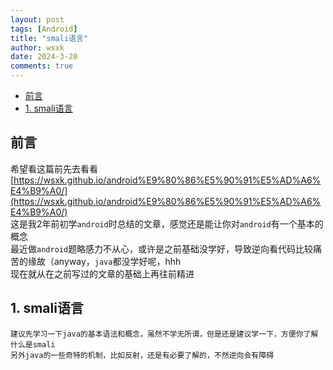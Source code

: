 ```yaml
---
layout: post
tags: [Android]
title: "smali语言"
author: wsxk
date: 2024-3-20
comments: true
---
```


- [前言](#前言)
- [1. smali语言](#1-smali语言)


## 前言<br>
希望看这篇前先去看看[https://wsxk.github.io/android%E9%80%86%E5%90%91%E5%AD%A6%E4%B9%A0/](https://wsxk.github.io/android%E9%80%86%E5%90%91%E5%AD%A6%E4%B9%A0/)<br>
这是我2年前初学`android`时总结的文章，感觉还是能让你对`android`有一个基本的概念<br>
最近做`android`题略感力不从心，或许是之前基础没学好，导致逆向看代码比较痛苦的缘故（anyway，`java`都没学好呢，hhh<br>
现在就从在之前写过的文章的基础上再往前精进<br>

## 1. smali语言<br>
`建议先学习一下java的基本语法和概念，虽然不学无所谓，但是还是建议学一下，方便你了解什么是smali`<br>
`另外java的一些奇特的机制，比如反射，还是有必要了解的，不然逆向会有障碍`<br>

